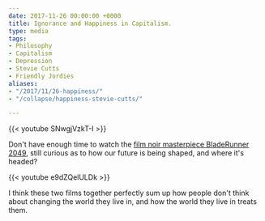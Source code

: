 ```yaml
---
date: 2017-11-26 00:00:00 +0000
title: Ignorance and Happiness in Capitalism.
type: media
tags:
- Philosophy
- Capitalism
- Depression
- Stevie Cutts
- Friendly Jordies
aliases:
- "/2017/11/26-happiness/"
- "/collapse/happiness-stevie-cutts/"

---
```

{{< youtube SNwgjVzkT-I >}}

Don't have enough time to watch the [film noir masterpiece BladeRunner 2049](http://thephilosophicalsalon.com/blade-runner-2049-a-view-of-post-human-capitalism/), still curious as to how our future is being shaped, and where it's headed?

{{< youtube e9dZQelULDk >}}

I think these two films together perfectly sum up how people don't think about changing the world they live in, and how the world they live in treats them.
